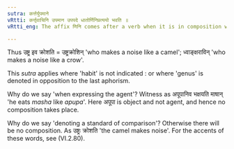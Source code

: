 ```yaml
---
sutra: कर्त्तर्युपमाने
vRtti: कर्त्तृवाचिनि उपमान उपपदे धातोर्णिनिप्रत्ययो भवति ॥
vRtti_eng: The affix णिनि comes after a verb when it is in composition with a word denoting an object of comparison, expressing the agent, the sense of the affix being 'doing something like that', that is to say, when the _upapada_ agent is the standard of comparison of the agent denoted by the word to which the sense of the affix refers.

---
```

Thus उष्ट्र इव क्रोशति = उष्ट्रक्रोशिन् 'who makes a noise like a camel'; ध्वाङ्क्षराविन् 'who makes a noise like a crow'.

This _sutra_ applies where 'habit' is not indicated : or where 'genus' is denoted in opposition to the last aphorism.

Why do we say 'when expressing the agent'? Witness as अपूपानिव भक्षयति माषान् 'he eats _masha_ like _apupa_'. Here अपूपा is object and not agent, and hence no composition takes place.

Why do we say 'denoting a standard of comparison'? Otherwise there will be no composition. As उष्ट्रः क्रोशति 'the camel makes noise'. For the accents of these words, see (VI.2.80).